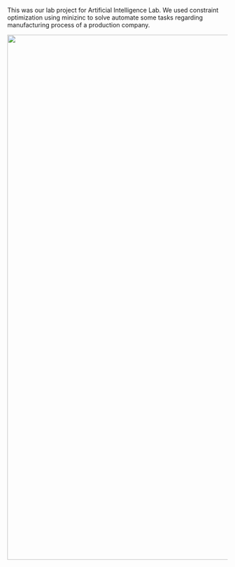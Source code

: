 
This was our lab project for Artificial Intelligence Lab. We used constraint optimization using minizinc to solve automate some tasks regarding manufacturing process of a production company.

<img src="https://github.com/Zedd1558/Automated-Factory-Management-System-Delicia-Foods-Ltd./blob/master/FireShotm.png?raw=true" width="1200" />
